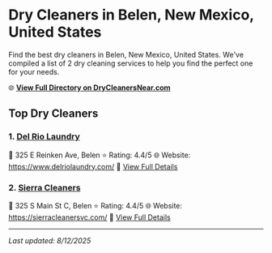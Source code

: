 # Dry Cleaners in Belen, New Mexico, United States

Find the best dry cleaners in Belen, New Mexico, United States. We've compiled a list of 2 dry cleaning services to help you find the perfect one for your needs.

🌐 **[View Full Directory on DryCleanersNear.com](https://drycleanersnear.com/city/US/New%20Mexico/Belen)**

## Top Dry Cleaners

### 1. [Del Rio Laundry](https://drycleanersnear.com/dryCleaner/68731372c1c288a3e6b49bd1/del-rio-laundry)
📍 325 E Reinken Ave, Belen
⭐ Rating: 4.4/5
🌐 Website: https://www.delriolaundry.com/
🔗 [View Full Details](https://drycleanersnear.com/dryCleaner/68731372c1c288a3e6b49bd1/del-rio-laundry)

### 2. [Sierra Cleaners](https://drycleanersnear.com/dryCleaner/68731387c1c288a3e6b49c69/sierra-cleaners)
📍 325 S Main St C, Belen
⭐ Rating: 4.4/5
🌐 Website: https://sierracleanersvc.com/
🔗 [View Full Details](https://drycleanersnear.com/dryCleaner/68731387c1c288a3e6b49c69/sierra-cleaners)


---

*Last updated: 8/12/2025*
